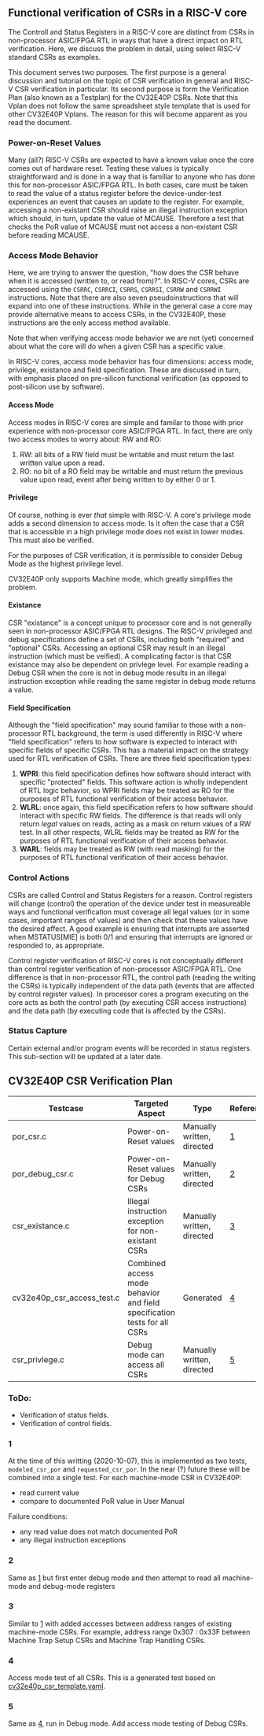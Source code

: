 ## Functional verification of CSRs in a RISC-V core
The Controll and Status Registers in a RISC-V core are distinct from CSRs in
non-processor ASIC/FPGA RTL in ways that have a direct impact on RTL
verification.  Here, we discuss the problem in detail, using select RISC-V
standard CSRs as examples.

This document serves two purposes.  The first purpose is a general discussion
and tutorial on the topic of CSR verification in general and RISC-V CSR
verification in particular.   Its second purpose is form the Verification Plan
(also known as a Testplan) for the CV32E40P CSRs.   Note that this Vplan does
not follow the same spreadsheet style template that is used for other CV32E40P
Vplans.   The reason for this will become apparent as you read the document.

### Power-on-Reset Values

Many (all?) RISC-V CSRs are expected to have a known value once the core comes
out of hardware reset.  Testing these values is typically straightforward and
is done in a way that is familiar to anyone who has done this for non-processor
ASIC/FPGA RTL.  In both cases, care must be taken to read the value of a status
register before the device-under-test experiences an event that causes an update
to the register.  For example, accessing a non-existant CSR should raise an
illegal instruction exception which should, in turn, update the value of MCAUSE.
Therefore a test that checks the PoR value of MCAUSE must not access a non-existant
CSR before reading MCAUSE.

### Access Mode Behavior

Here, we are trying to answer the question, "how does the CSR behave when it is
accessed (written to, or read from)?".  In RISC-V cores, CSRs are accessed using
the `CSRRC`, `CSRRCI`, `CSRRS`, `CSRRSI`, `CSRRW` and `CSRRWI` instructions.  Note
that there are also seven pseudoinstructions that will expand into one of these
instructions.  While in the general case a core may provide alternative means to
access CSRs, in the CV32E40P, these instructions are the only access method available.

Note that when verifying access mode behavior we are not (yet) concerned about
what the core will do when a given CSR has a specific value.

In RISC-V cores, access mode behavior has four dimensions: access mode,
privilege, existance and field specification.  These are discussed in turn,
with emphasis placed on pre-silicon functional verification (as opposed to
post-silicon use by software).

#### Access Mode

Access modes in RISC-V cores are simple and familar to those with prior experience
with non-processor core ASIC/FPGA RTL.  In fact, there are only two access modes
to worry about: RW and RO:

1. RW: all bits of a RW field must be writable and must return the last written
value upon a read.
2. RO: no bit of a RO field may be writable and must return the previous value upon
read, event after being written to by either 0 or 1.

#### Privilege

Of course, nothing is ever _that_ simple with RISC-V.  A core's privilege mode adds
a second dimension to access mode.  Is it often the case that a CSR that is
accessible in a high privilege mode does not exist in lower modes. This must also
be verified.

For the purposes of CSR verification, it is permissible to consider Debug Mode as
the highest privilege level.

CV32E40P only supports Machine mode, which greatly simplifies the problem.

#### Existance

CSR "existance" is a concept unique to processor core and is not generally seen in
non-processor ASIC/FPGA RTL designs.  The RISC-V privileged and debug specifications
define a set of CSRs, including both "required" and "optional" CSRs.  Accessing an
optional CSR may result in an illegal instruction (which must be veified).  A
complicating factor is that CSR existance may also be dependent on privlege level.
For example reading a Debug CSR when the core is not in debug mode results in an
illegal instruction exception while reading the same register in debug mode
returns a value.

#### Field Specification

Although the "field specification" may sound familiar to those with a
non-processor RTL background, the term is used differently in RISC-V where
"field specification" refers to how software is expected to interact with
specific fields of specific CSRs.  This has a material impact on the strategy
used for RTL verification of CSRs.  There are three field specification types:

1. **WPRI**: this field specification defines how software should interact
with specific "protected" fields.  This software action is wholly independent of RTL
logic behavior, so WPRI fields may be treated as RO for the purposes of RTL
functional verification of their access behavior.
2. **WLRL**: once again, this field specification refers to how software should
interact with specific RW fields.  The difference is that reads will only return
_legal_ values on reads, acting as a mask on return values of a RW test.  In all
other respects, WLRL fields may be treated as RW for the purposes of RTL
functional verification of their access behavior.
3. **WARL**: fields may be treated as RW (with read masking) for the purposes of RTL functional
verification of their access behavior.


### Control Actions

CSRs are called Control and Status Registers for a reason.  Control registers will
change (control) the operation of the device under test in measureable ways and functional
verification must coverage all legal values (or in some cases, important ranges of
values) and then check that these values have the desired affect.  A good example
is ensuring that interrupts are asserted when MSTATUS[MIE] is both 0/1 and ensuring
that interrupts are ignored or responded to, as appropriate.

Control register verification of RISC-V cores is not conceptually different than
control register verification of non-processor ASIC/FPGA RTL.  One difference is
that in non-processor RTL, the control path (reading the writing the CSRs) is
typically independent of the data path (events that are affected by control
register values).  In processor cores a program executing on the core acts as both
the control path (by executing CSR access instructions) and the data path (by
executing code that is affected by the CSRs).

### Status Capture

Certain external and/or program events will be recorded in status registers.
This sub-section will be updated at a later date.

## CV32E40P CSR Verification Plan

| Testcase | Targeted Aspect | Type | Reference | Status |
|----------|-----------------|------|-----------|--------|
| por\_csr.c | Power-on-Reset values | Manually written, directed | [1](#1) | Complete |
| por\_debug\_csr.c | Power-on-Reset values for Debug CSRs | Manually written, directed | [2](#2) | |
| csr\_existance.c | Illegal instruction exception for non-existant CSRs | Manually written, directed | [3](#3) | |
| cv32e40p_csr\_access_test.c | Combined access mode behavior and field specification tests for all CSRs | Generated | [4](#4) | Under development |
| csr\_privlege.c | Debug mode can access all CSRs | Manually written, directed | [5](#5) | |

### ToDo:

* Verification of status fields.
* Verification of control fields.

### 1
At the time of this writting (2020-10-07), this is implemented as two tests, `modeled_csr_por` and `requested_csr_por`.  In the near (?) future these will be combined into a single test.  For each machine-mode CSR in CV32E40P:
- read current value
- compare to documented PoR value in User Manual

Failure conditions:
- any read value does not match documented PoR
- any illegal instruction exceptions

### 2
Same as [1](#1) but first enter debug mode and then attempt to read all
machine-mode and debug-mode registers

### 3
Similar to [1](#1) with added accesses between address ranges of existing
machine-mode CSRs.  For example, address range 0x307 : 0x33F between Machine
Trap Setup CSRs and Machine Trap Handling CSRs.

### 4
Access mode test of all CSRs.  This is a generated test based on [cv32e40p_csr_template.yaml](https://github.com/openhwgroup/core-v-verif/blob/cv32e40p_v1.8.3/vendor_lib/google/corev-dv/cv32e40p_csr_template.yaml).

### 5
Same as [4](#4), run in Debug mode.  Add access mode testing of Debug CSRs.

